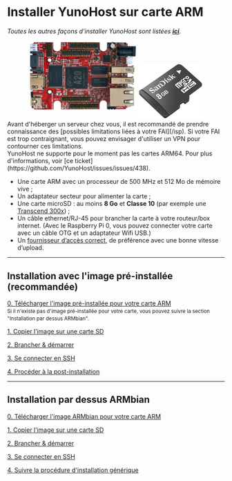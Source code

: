 # Installer YunoHost sur carte ARM

*Toutes les autres façons d’installer YunoHost sont listées **[ici](/install_fr)**.*

<center>
<img src="/images/olinuxino.jpg" width=250 style="padding-bottom:20px">
<img src="/images/micro-sd-card.jpg">
</center>

<div class="alert alert-info" markdown="1">
Avant d'héberger un serveur chez vous, il est recommandé de prendre connaissance des [possibles limitations liées à votre FAI](/isp). Si votre FAI est trop contraignant, vous pouvez envisager d'utiliser un VPN pour contourner ces limitations.
</div>

<div class="alert alert-warning" markdown="1">
YunoHost ne supporte pour le moment pas les cartes ARM64. Pour plus d'informations, voir [ce ticket](https://github.com/YunoHost/issues/issues/438).
</div>

- Une carte ARM avec un processeur de 500 MHz et 512 Mo de mémoire vive ; 
- Un adaptateur secteur pour alimenter la carte ;
- Une carte microSD : au moins **8 Go** et **Classe 10** (par exemple une [Transcend 300x](http://www.amazon.fr/Transcend-microSDHC-adaptateur-TS32GUSDU1E-Emballage/dp/B00CES44EO)) ;
- Un câble ethernet/RJ-45 pour brancher la carte à votre routeur/box internet. (Avec le Raspberry Pi 0, vous pouvez connecter votre carte avec un câble OTG et un adaptateur Wifi USB.)
- Un [fournisseur d’accès correct](/isp_fr), de préférence avec une bonne vitesse d’upload.

---

## Installation avec l'image pré-installée (recommandée)

<a class="btn btn-lg btn-default" href="/images_fr">0. Télécharger l'image pré-installée pour votre carte ARM</a><br><small>Si il n'existe pas d'image pré-installée pour votre carte, vous pouvez suivre la section "Installation par dessus ARMbian".</small>

<a class="btn btn-lg btn-default" href="/copy_image_fr">1. Copier l’image sur une carte SD</a>

<a class="btn btn-lg btn-default" href="/plug_and_boot_fr">2. Brancher & démarrer</a>

<a class="btn btn-lg btn-default" href="/ssh_fr">3. Se connecter en SSH</a>

<a class="btn btn-lg btn-default" href="/postinstall_fr">4. Procéder à la post-installation</a>

---

## Installation par dessus ARMbian

<a class="btn btn-lg btn-default" href="https://www.armbian.com/download/">0. Télécharger l'image ARMbian pour votre carte ARM</a>

<a class="btn btn-lg btn-default" href="/copy_image_fr">1. Copier l’image sur une carte SD</a>

<a class="btn btn-lg btn-default" href="/plug_and_boot_fr">2. Brancher & démarrer</a>

<a class="btn btn-lg btn-default" href="/ssh_fr">3. Se connecter en SSH</a>

<a class="btn btn-lg btn-default" href="/install_manually_fr">4. Suivre la procédure d'installation générique</a>

